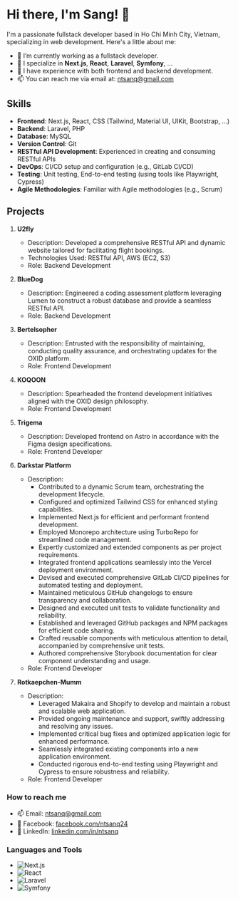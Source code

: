# Hi there, I'm Sang! 👋

I'm a passionate fullstack developer based in Ho Chi Minh City, Vietnam, specializing in web development. Here's a little about me:

- 🔭 I’m currently working as a fullstack developer.
- 🌱 I specialize in **Next.js**, **React**, **Laravel**, **Symfony**, ...
- 💼 I have experience with both frontend and backend development.
- 📫 You can reach me via email at: [ntsanq@gmail.com](mailto:ntsanq@gmail.com)

## Skills

- **Frontend**: Next.js, React, CSS (Tailwind, Material UI, UIKit, Bootstrap, ...)
- **Backend**: Laravel, PHP
- **Database**: MySQL
- **Version Control**: Git
- **RESTful API Development**: Experienced in creating and consuming RESTful APIs
- **DevOps**: CI/CD setup and configuration (e.g., GitLab CI/CD)
- **Testing**: Unit testing, End-to-end testing (using tools like Playwright, Cypress)
- **Agile Methodologies**: Familiar with Agile methodologies (e.g., Scrum)


## Projects

1. **U2fly**
   - Description: Developed a comprehensive RESTful API and dynamic website tailored for facilitating flight bookings.
   - Technologies Used: RESTful API, AWS (EC2, S3)
   - Role: Backend Development

2. **BlueDog**
   - Description: Engineered a coding assessment platform leveraging Lumen to construct a robust database and provide a seamless RESTful API.
   - Role: Backend Development

3. **Bertelsopher**
   - Description: Entrusted with the responsibility of maintaining, conducting quality assurance, and orchestrating updates for the OXID platform.
   - Role: Frontend Development

4. **KOQOON**
   - Description: Spearheaded the frontend development initiatives aligned with the OXID design philosophy.
   - Role: Frontend Development

5. **Trigema**
   - Description: Developed frontend on Astro in accordance with the Figma design specifications.
   - Role: Frontend Developer

6. **Darkstar Platform**
   - Description:
      - Contributed to a dynamic Scrum team, orchestrating the development lifecycle.
      - Configured and optimized Tailwind CSS for enhanced styling capabilities.
      - Implemented Next.js for efficient and performant frontend development.
      - Employed Monorepo architecture using TurboRepo for streamlined code management.
      - Expertly customized and extended components as per project requirements.
      - Integrated frontend applications seamlessly into the Vercel deployment environment.
      - Devised and executed comprehensive GitLab CI/CD pipelines for automated testing and deployment.
      - Maintained meticulous GitHub changelogs to ensure transparency and collaboration.
      - Designed and executed unit tests to validate functionality and reliability.
      - Established and leveraged GitHub packages and NPM packages for efficient code sharing.
      - Crafted reusable components with meticulous attention to detail, accompanied by comprehensive unit tests.
      - Authored comprehensive Storybook documentation for clear component understanding and usage.
   - Role: Frontend Developer

7. **Rotkaepchen-Mumm**
   - Description:
      - Leveraged Makaira and Shopify to develop and maintain a robust and scalable web application.
      - Provided ongoing maintenance and support, swiftly addressing and resolving any issues.
      - Implemented critical bug fixes and optimized application logic for enhanced performance.
      - Seamlessly integrated existing components into a new application environment.
      - Conducted rigorous end-to-end testing using Playwright and Cypress to ensure robustness and reliability.
   - Role: Frontend Developer

### How to reach me
- 📫 Email: [ntsanq@gmail.com](mailto:ntsanq@gmail.com)
- 📱 Facebook: [facebook.com/ntsanq24](https://facebook.com/ntsanq24)
- 💼 LinkedIn: [linkedin.com/in/ntsanq](https://linkedin.com/in/ntsanq)

[//]: # (### Spotify Playing 🎧)
[//]: # ([![Spotify]&#40;https://novatorem.vercel.app/api/spotify?background_color=0d1117&border_color=ffffff&#41;]&#40;https://open.spotify.com/user/31zlz6u7ti3a2jpx4y6ketovsnga&#41;)

### Languages and Tools
- ![Next.js](https://img.shields.io/badge/-Next.js-000000?style=flat&logo=next.js)
- ![React](https://img.shields.io/badge/-React-000000?style=flat&logo=react)
- ![Laravel](https://img.shields.io/badge/-Laravel-000000?style=flat&logo=laravel)
- ![Symfony](https://img.shields.io/badge/-Symfony-000000?style=flat&logo=symfony)
